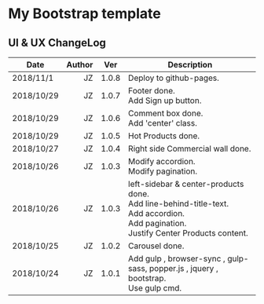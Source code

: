 # My Bootstrap template

## UI & UX ChangeLog

| Date       | Author | Ver   | Description                                                                                                                                    |
| ---------- | -----: | ----- | ---------------------------------------------------------------------------------------------------------------------------------------------- |
| 2018/11/1  |     JZ | 1.0.8 | Deploy to github-pages.                                                                                                                        |
| 2018/10/29 |     JZ | 1.0.7 | Footer done.<br>Add Sign up button.                                                                                                            |
| 2018/10/29 |     JZ | 1.0.6 | Comment box done.<br>Add 'center' class.                                                                                                       |
| 2018/10/29 |     JZ | 1.0.5 | Hot Products done.                                                                                                                             |
| 2018/10/27 |     JZ | 1.0.4 | Right side Commercial wall done.                                                                                                               |
| 2018/10/26 |     JZ | 1.0.3 | Modify accordion.<br> Modify pagination.                                                                                                       |
| 2018/10/26 |     JZ | 1.0.3 | left-sidebar & center-products done.<br> Add line-behind-title-text.<br> Add accordion.<br>Add pagination.<br>Justify Center Products content. |
| 2018/10/25 |     JZ | 1.0.2 | Carousel done.                                                                                                                                 |
| 2018/10/24 |     JZ | 1.0.1 | Add gulp , browser-sync , gulp-sass, popper.js , jquery , bootstrap. <br> Use gulp cmd.                                                        |

